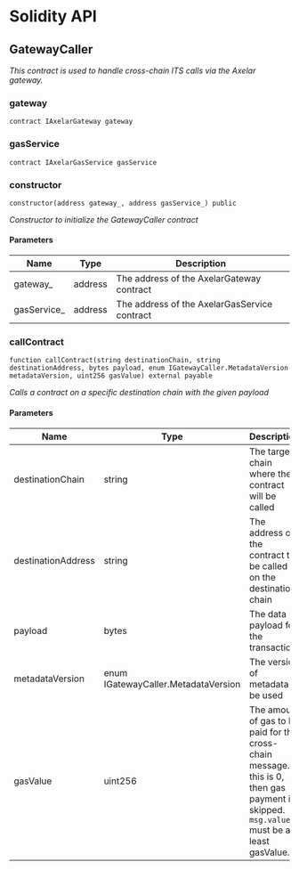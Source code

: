 # Solidity API

## GatewayCaller

_This contract is used to handle cross-chain ITS calls via the Axelar gateway._

### gateway

```solidity
contract IAxelarGateway gateway
```

### gasService

```solidity
contract IAxelarGasService gasService
```

### constructor

```solidity
constructor(address gateway_, address gasService_) public
```

_Constructor to initialize the GatewayCaller contract_

#### Parameters

| Name | Type | Description |
| ---- | ---- | ----------- |
| gateway_ | address | The address of the AxelarGateway contract |
| gasService_ | address | The address of the AxelarGasService contract |

### callContract

```solidity
function callContract(string destinationChain, string destinationAddress, bytes payload, enum IGatewayCaller.MetadataVersion metadataVersion, uint256 gasValue) external payable
```

_Calls a contract on a specific destination chain with the given payload_

#### Parameters

| Name | Type | Description |
| ---- | ---- | ----------- |
| destinationChain | string | The target chain where the contract will be called |
| destinationAddress | string | The address of the contract to be called on the destination chain |
| payload | bytes | The data payload for the transaction |
| metadataVersion | enum IGatewayCaller.MetadataVersion | The version of metadata to be used |
| gasValue | uint256 | The amount of gas to be paid for the cross-chain message. If this is 0, then gas payment is skipped. `msg.value` must be at least gasValue. |

